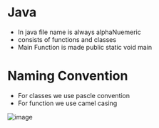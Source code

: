 # Java

- In java file name is always alphaNuemeric
- consists of functions and classes
- Main Function is made public static void main

# Naming Convention

- For classes we use pascle convention
- For function we use camel casing

![image](https://github.com/KINGUSSS2627/Java/assets/107746269/a28df18d-e95f-4d1b-9ad0-84ca19e6b716)
